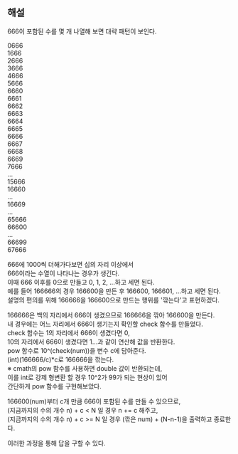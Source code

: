 ## 해설

666이 포함된 수를 몇 개 나열해 보면 대략 패턴이 보인다.

0666  
1666  
2666  
3666  
4666  
5666  
6660  
6661  
6662  
6663  
6664  
6665  
6666  
6667  
6668  
6669  
7666  
...  
15666  
16660  
...  
16669  
...  
65666  
66600  
...  
66699  
67666  


666에 1000씩 더해가다보면 십의 자리 이상에서  
666이라는 수열이 나타나는 경우가 생긴다.  
이때 666 이후를 0으로 만들고 0, 1, 2, ...하고 세면 된다.  
예를 들어 166666의 경우 166600을 만든 후 166600, 166601, ...하고 세면 된다.  
설명의 편의를 위해 166666을 166600으로 만드는 행위를 '깎는다'고 표현하겠다.  

166666은 백의 자리에서 666이 생겼으므로 166666을 깎아 166600을 만든다.  
내 경우에는 어느 자리에서 666이 생기는지 확인할 check 함수를 만들었다.  
check 함수는 1의 자리에서 666이 생겼다면 0,  
10의 자리에서 666이 생겼다면 1...과 같이 연산해 값을 반환한다.  
pow 함수로 10^(check(num))을 변수 c에 담아준다.  
(int)(166666/c)*c로 166666을 깎는다.  
※ cmath의 pow 함수를 사용하면 double 값이 반환되는데,  
이를 int로 강제 형변환 할 경우 10^2가 99가 되는 현상이 있어  
간단하게 pow 함수를 구현해보았다.

166600(num)부터 c개 만큼 666이 포함된 수를 만들 수 있으므로,  
(지금까지의 수의 개수 n) + c < N 일 경우 n += c 해주고,  
(지금까지의 수의 개수 n) + c >= N 일 경우 (깎은 num) + (N-n-1)을 출력하고 종료한다.  

이러한 과정을 통해 답을 구할 수 있다.